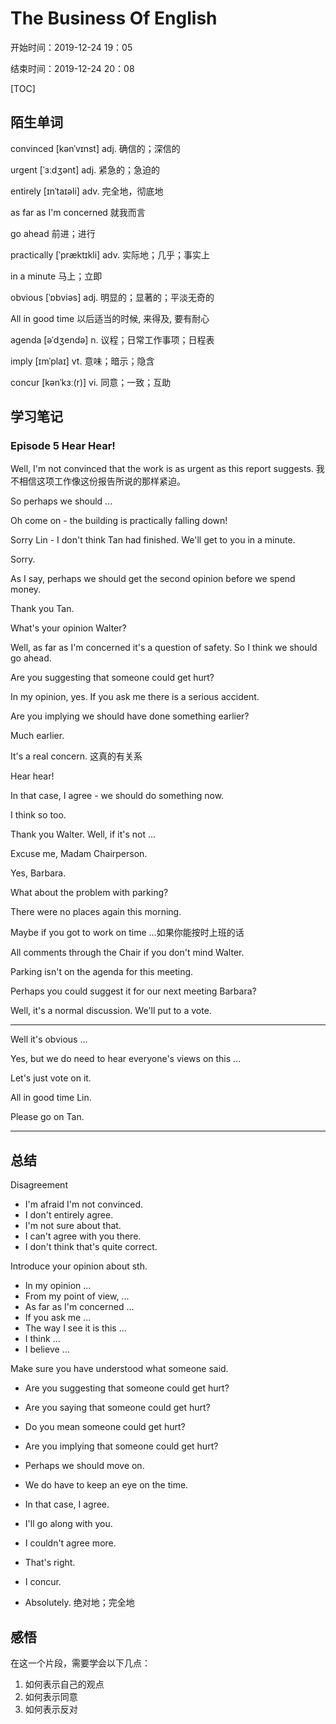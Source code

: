 # The Business Of English

开始时间：2019-12-24 19：05

结束时间：2019-12-24 20：08

[TOC]



## 陌生单词

convinced [kənˈvɪnst] adj. 确信的；深信的

urgent [ˈɜːdʒənt] adj. 紧急的；急迫的

entirely [ɪnˈtaɪəli] adv. 完全地，彻底地

as far as I'm concerned 就我而言

go ahead 前进；进行

practically [ˈpræktɪkli] adv. 实际地；几乎；事实上

in a minute 马上；立即

obvious [ˈɒbviəs] adj. 明显的；显著的；平淡无奇的

All in good time 以后适当的时候, 来得及, 要有耐心

agenda [əˈdʒendə] n. 议程；日常工作事项；日程表

imply [ɪmˈplaɪ] vt. 意味；暗示；隐含

concur [kənˈkɜː(r)] vi. 同意；一致；互助

## 学习笔记

### Episode 5 Hear Hear!

Well, I'm not convinced that the work is as urgent as this report suggests. 我不相信这项工作像这份报告所说的那样紧迫。

So perhaps we should ...

Oh come on - the building is practically falling down!

Sorry Lin - I don't think Tan had finished. We'll get to you in a minute.

Sorry.

As I say, perhaps we should get the second opinion before we spend money.

Thank you Tan.

What's your opinion Walter?

Well, as far as I'm concerned it's a question of safety. So I think we should go ahead.

Are you suggesting that someone could get hurt?

In my opinion, yes. If you ask me there is a serious accident.

Are you implying we should have done something earlier?

Much earlier.

It's a real concern. 这真的有关系

Hear hear!

In that case, I agree - we should do something now.

I think so too.

Thank you Walter. Well, if it's not ...

Excuse me, Madam Chairperson.

Yes, Barbara.

What about the problem with parking? 

There were no places again this morning.

Maybe if you got to work on time ...如果你能按时上班的话

All comments through the Chair if you don't mind Walter.

Parking isn't on the agenda for this meeting.

Perhaps you could suggest it for our next meeting Barbara?

Well, it's a normal discussion. We'll put to a vote.



------

Well it's obvious ...

Yes, but we do need to hear everyone's views on this ...

Let's just vote on it.

All in good time Lin.

Please go on Tan.

------



## 总结

Disagreement

- I'm afraid I'm not convinced.
- I don't entirely agree.
- I'm not sure about that.
- I can't agree with you there.
- I don't think that's quite correct.



Introduce your opinion about sth.

- In my opinion ...
- From my point of view, ...
- As far as I'm concerned ...
- If you ask me ...
- The way I see it is this ...
- I think ...
- I believe ...



Make sure you have understood what someone said.

- Are you suggesting that someone could get hurt?
- Are you saying that someone could get hurt?
- Do you mean someone could get hurt?
- Are you implying that someone could get hurt?



- Perhaps we should move on.

- We do have to keep an eye on the time.



- In that case, I agree.
- I'll go along with you.
- I couldn't agree more.
- That's right.
- I concur.
- Absolutely. 绝对地；完全地





## 感悟

在这一个片段，需要学会以下几点：

1. 如何表示自己的观点
2. 如何表示同意
3. 如何表示反对